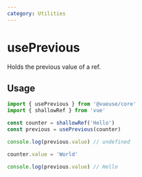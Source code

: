 ```yaml
---
category: Utilities
---
```


# usePrevious

Holds the previous value of a ref.

## Usage

```ts twoslash
import { usePrevious } from '@vueuse/core'
import { shallowRef } from 'vue'

const counter = shallowRef('Hello')
const previous = usePrevious(counter)

console.log(previous.value) // undefined

counter.value = 'World'

console.log(previous.value) // Hello
```
